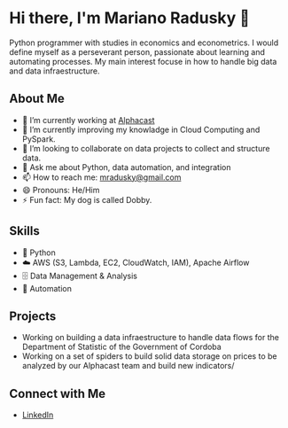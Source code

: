# Hi there, I'm Mariano Radusky 👋

Python programmer with studies in economics and econometrics. I would define myself as a perseverant person, passionate about learning and automating processes. My main interest focuse in how to handle big data and data infraestructure.

## About Me
- 🔭 I’m currently working at [Alphacast](https://alphacast.io)
- 🌱 I’m currently improving my knowladge in Cloud Computing and PySpark.
- 👯 I’m looking to collaborate on data projects to collect and structure data.
- 💬 Ask me about Python, data automation, and integration
- 📫 How to reach me: mradusky@gmail.com
- 😄 Pronouns: He/Him
- ⚡ Fun fact: My dog is called Dobby.

## Skills
- 🐍 Python
- ☁️ AWS (S3, Lambda, EC2, CloudWatch, IAM), Apache Airflow
- 🗄️ Data Management & Analysis
- 🔄 Automation

## Projects
- Working on building a data infraestructure to handle data flows for the Department of Statistic of the Government of Cordoba
- Working on a set of spiders to build solid data storage on prices to be analyzed by our Alphacast team and build new indicators/

## Connect with Me
- [LinkedIn](https://www.linkedin.com/in/mariano-radusky/)
